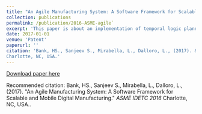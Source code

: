 ```yaml
---
title: "An Agile Manufacturing System: A Software Framework for Scalable and Mobile Digital Manufacturing"
collection: publications
permalink: /publication/2016-ASME-agile`
excerpt: 'This paper is about an implementation of temporal logic planner for smart manufacturing system.'
date: 2017-01-01
venue: 'Patent'
paperurl: ''
citation: 'Bank, HS., Sanjeev S., Mirabella, L., Dalloro, L., (2017). &quot;An Agile Manufacturing System: A Software Framework for Scalable and Mobile Digital Manufacturing.&quot; <i>ASME IDETC 2016</i>
Charlotte, NC, USA.'
---
```


[Download paper here](https://goo.gl/S3onpg)

Recommended citation: Bank, HS., Sanjeev S., Mirabella, L., Dalloro, L., (2017). &quot;An Agile Manufacturing System: A Software Framework for Scalable and Mobile Digital Manufacturing.&quot; <i>ASME IDETC 2016</i>
Charlotte, NC, USA..